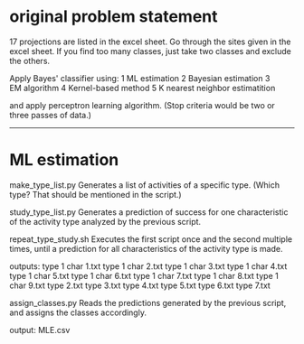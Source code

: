 # original problem statement

17 projections are listed in the excel sheet.
Go through the sites given in the excel sheet.
If you find too many classes, just take two classes and exclude the others.

Apply Bayes' classifier using:
1 ML estimation
2 Bayesian estimation
3 EM algorithm
4 Kernel-based method
5 K nearest neighbor estimatition

and apply perceptron learning algorithm. (Stop criteria would be two or three passes of data.)

-----

# ML estimation

make_type_list.py
Generates a list of activities of a specific type. (Which type? That should be mentioned in the script.)

study_type_list.py
Generates a prediction of success for one characteristic of the activity type analyzed by the previous script.

repeat_type_study.sh
Executes the first script once and the second multiple times, until a prediction for all characteristics of the activity type is made.

outputs:
type 1 char 1.txt
type 1 char 2.txt
type 1 char 3.txt
type 1 char 4.txt
type 1 char 5.txt
type 1 char 6.txt
type 1 char 7.txt
type 1 char 8.txt
type 1 char 9.txt
type 2.txt
type 3.txt
type 4.txt
type 5.txt
type 6.txt
type 7.txt

assign_classes.py
Reads the predictions generated by the previous script, and assigns the classes accordingly.

output:
MLE.csv
